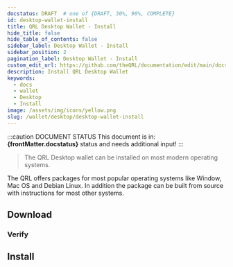 ```yaml
---
docstatus: DRAFT  # one of {DRAFT, 30%, 90%, COMPLETE}
id: desktop-wallet-install
title: QRL Desktop Wallet - Install 
hide_title: false
hide_table_of_contents: false
sidebar_label: Desktop Wallet - Install
sidebar_position: 2
pagination_label: Desktop Wallet - Install
custom_edit_url: https://github.com/theQRL/documentation/edit/main/docs/Wallet/qrl-wallet.md
description: Install QRL Desktop Wallet
keywords:
  - docs
  - wallet
  - Desktop
  - Install
image: /assets/img/icons/yellow.png
slug: /wallet/desktop/desktop-wallet-install
---
```

:::caution DOCUMENT STATUS 
<span>This document is in: <b>{frontMatter.docstatus}</b> status and needs additional input!</span>
:::


> The QRL Desktop wallet can be installed on most modern operating systems. 


The QRL offers packages for most popular operating systems like Window, Mac OS and Debian Linux. In addition the package can be built from source with instructions for most other systems.

## Download

### Verify

## Install


